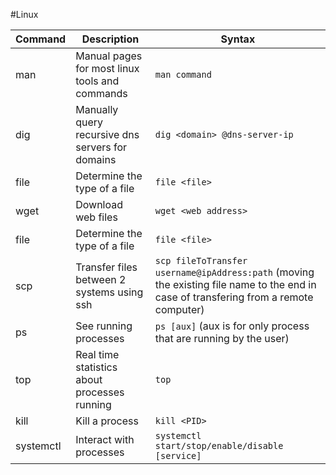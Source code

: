 #Linux 

| Command | Description | Syntax |
| -------- | -------- | -------- |
| man | Manual pages for most linux tools and commands | `man command` |
| dig | Manually query recursive dns servers for domains | `dig <domain> @dns-server-ip` |
| file | Determine the type of a file | `file <file>` |
| wget | Download web files | `wget <web address>` |
| file | Determine the type of a file | `file <file>` |
| scp | Transfer files between 2 systems using ssh | `scp fileToTransfer username@ipAddress:path` (moving the existing file name to the end in case of transfering from a remote computer) |
| ps | See running processes | `ps [aux]` (aux is for only process that are running by the user) |
| top | Real time statistics about processes running | `top` |
| kill | Kill a process | `kill <PID>` |
| systemctl | Interact with processes | `systemctl start/stop/enable/disable [service]` |
